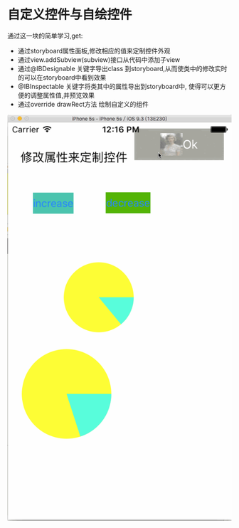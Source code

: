 # 自定义控件与自绘控件

通过这一块的简单学习,get:

* 通过storyboard属性面板,修改相应的值来定制控件外观
* 通过view.addSubview\(subview\)接口从代码中添加子view
* 通过@IBDesignable 关键字导出class 到storyboard,从而使类中的修改实时的可以在storyboard中看到效果
* @IBInspectable 关键字将类其中的属性导出到storyboard中, 使得可以更方便的调整属性值,并预览效果
* 通过override drawRect方法 绘制自定义的组件

 ![](img/directDrawControll.gif) 
